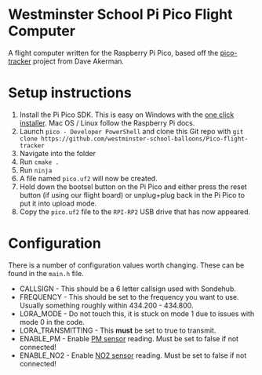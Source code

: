 # Westminster School Pi Pico Flight Computer
A flight computer written for the Raspberry Pi Pico, based off the [pico-tracker](https://github.com/daveake/pico-tracker) project from Dave Akerman.

# Setup instructions
1. Install the Pi Pico SDK. This is easy on Windows with the [one click installer](https://github.com/raspberrypi/pico-setup-windows/releases/latest). Mac OS / Linux follow the Raspberry Pi docs.
2. Launch `pico - Developer PowerShell` and clone this Git repo with `git clone https://github.com/westminster-school-balloons/Pico-flight-tracker`
3. Navigate into the folder
4. Run `cmake .`
5. Run `ninja`
6. A file named `pico.uf2` will now be created.
7. Hold down the bootsel button on the Pi Pico and either press the reset button (if using our flight board) or unplug+plug back in the Pi Pico to put it into upload mode.
8. Copy the `pico.uf2` file to the `RPI-RP2` USB drive that has now appeared.

# Configuration
There is a number of configuration values worth changing. These can be found in the `main.h` file.
- CALLSIGN - This should be a 6 letter callsign used with Sondehub.
- FREQUENCY - This should be set to the frequency you want to use. Usually something roughly within 434.200 - 434.800.
- LORA_MODE - Do not touch this, it is stuck on mode 1 due to issues with mode 0 in the code.
- LORA_TRANSMITTING - This **must** be set to true to transmit.
- ENABLE_PM - Enable [PM sensor](https://www.alphasense.com/opc-landing-page/) reading. Must be set to false if not connected!
- ENABLE_NO2 - Enable [NO2 sensor](https://www.alphasense.com/opc-landing-page/) reading. Must be set to false if not connected!

